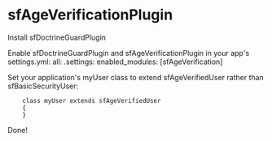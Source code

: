 sfAgeVerificationPlugin
=======================

Install sfDoctrineGuardPlugin

Enable sfDoctrineGuardPlugin and sfAgeVerificationPlugin in your app's settings.yml:
      	all:
	  	 .settings:
	   	  enabled_modules:        [sfAgeVerification]

Set your application's myUser class to extend sfAgeVerifiedUser rather than sfBasicSecurityUser:

		class myUser extends sfAgeVerifiedUser
		{
		}
		
Done!
